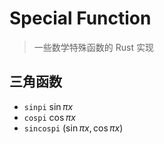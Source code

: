 # Special Function
> 一些数学特殊函数的 Rust 实现
 
## 三角函数
- `sinpi`  $\sin{\pi x}$
- `cospi`  $\cos{\pi x}$
- `sincospi`  $(\sin{\pi x}, \cos{\pi x})$